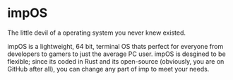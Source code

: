 # impOS
The little devil of a operating system you never knew existed.

impOS is a lightweight, 64 bit, terminal OS thats perfect for everyone from developers to gamers to just the average PC user. impOS is desgined to be flexible; since its coded in Rust and its open-source (obviously, you are on GitHub after all), you can change any part of imp to meet your needs.
